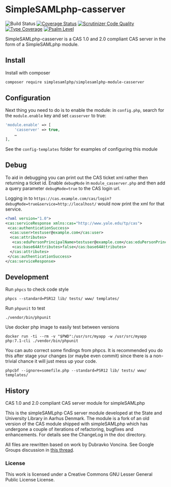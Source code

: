 # SimpleSAMLphp-casserver

![Build Status](https://github.com/simplesamlphp/simplesamlphp-module-casserver/workflows/CI/badge.svg?branch=master)
[![Coverage Status](https://codecov.io/gh/simplesamlphp/simplesamlphp-module-casserver/branch/master/graph/badge.svg)](https://codecov.io/gh/simplesamlphp/simplesamlphp-module-casserver)
[![Scrutinizer Code Quality](https://scrutinizer-ci.com/g/simplesamlphp/simplesamlphp-module-casserver/badges/quality-score.png?b=master)](https://scrutinizer-ci.com/g/simplesamlphp/simplesamlphp-module-casserver/?branch=master)
[![Type Coverage](https://shepherd.dev/github/simplesamlphp/simplesamlphp-module-casserver/coverage.svg)](https://shepherd.dev/github/simplesamlphp/simplesamlphp-module-casserver)
[![Psalm Level](https://shepherd.dev/github/simplesamlphp/simplesamlphp-module-casserver/level.svg)](https://shepherd.dev/github/simplesamlphp/simplesamlphp-module-casserver)

SimpleSAMLphp-casserver is a CAS 1.0 and 2.0 compliant CAS server in the form
of a SimpleSAMLphp module.

## Install

Install with composer

```bash
composer require simplesamlphp/simplesamlphp-module-casserver
```

## Configuration

Next thing you need to do is to enable the module: in `config.php`,
search for the `module.enable` key and set `casserver` to true:

```php
'module.enable' => [
    'casserver' => true,
    …
],
```

See the `config-templates` folder for examples of configuring this module

## Debug

To aid in debugging you can print out the CAS ticket xml rather then returning
a ticket id. Enable `debugMode` in `module_casserver.php` and then add a query
parameter `debugMode=true` to the CAS login url.

Logging in to
`https://cas.example.com/cas/login?debugMode=true&service=http://localhost/`
would now print the xml for that service.

```xml
<?xml version="1.0">
<cas:serviceResponse xmlns:cas="http://www.yale.edu/tp/cas">
 <cas:authenticationSuccess>
  <cas:user>testuser@example.com</cas:user>
  <cas:attributes>
   <cas:eduPersonPrincipalName>testuser@example.com</cas:eduPersonPrincipalName>
   <cas:base64Attributes>false</cas:base64Attributes>
  </cas:attributes>
 </cas:authenticationSuccess>
</cas:serviceResponse>
```

## Development

Run `phpcs` to check code style

```shell
phpcs --standard=PSR12 lib/ tests/ www/ templates/
```

Run `phpunit` to test

```shell
./vendor/bin/phpunit
```

Use docker php image to easily test between versions

```shell
docker run -ti --rm -v "$PWD":/usr/src/myapp -w /usr/src/myapp php:7.1-cli ./vendor/bin/phpunit
```

You can auto correct some findings from phpcs. It is recommended you do this
after stage your changes (or maybe even commit) since there is a non-trivial
chance it will just mess up your code.

```shell
phpcbf --ignore=somefile.php --standard=PSR12 lib/ tests/ www/ templates/
```

## History

CAS 1.0 and 2.0 compliant CAS server module for simpleSAMLphp

This is the simpleSAMLphp CAS server module developed at the State and
University Library in Aarhus Denmark. The module is a fork of an old version
of the CAS module shipped with simpleSAMLphp which has undergone a couple of
iterations of refactoring, bugfixes and enhancements.
For details see the ChangeLog in the doc directory.

All files are rewritten based on work by Dubravko Voncina.
See Google Groups discussion in [this thread][1].

[1]: http://groups.google.com/group/simplesamlphp/browse_thread/thread/4c655d169532650a

### License

This work is licensed under a Creative Commons GNU Lesser General Public
License License.

